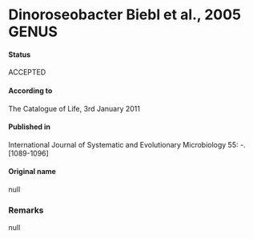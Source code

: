 Dinoroseobacter Biebl et al., 2005 GENUS
=======

#### Status
ACCEPTED

#### According to
The Catalogue of Life, 3rd January 2011

#### Published in
International Journal of Systematic and Evolutionary Microbiology 55: -. [1089-1096]

#### Original name
null

### Remarks
null